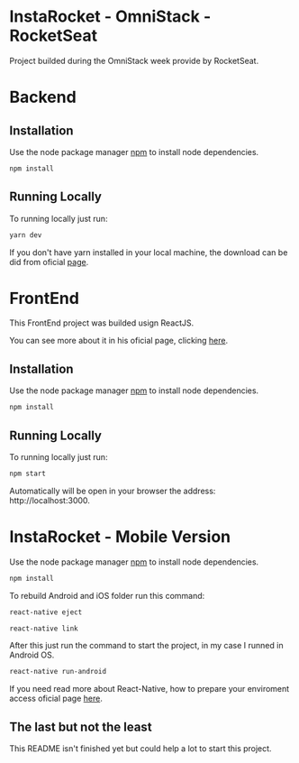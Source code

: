 # InstaRocket - OmniStack - RocketSeat

Project builded during the OmniStack week provide by RocketSeat.

# Backend

## Installation

Use the node package manager [npm](https://www.npmjs.com/get-npm) to install node dependencies.

```bash
npm install
```

## Running Locally

To running locally just run:
```bash
yarn dev
```

If you don't have yarn installed in your local machine, the download can be did from oficial [page](https://yarnpkg.com/pt-BR/).

# FrontEnd

This FrontEnd project was builded usign ReactJS. 

You can see more about it in his oficial page, clicking [here](https://reactjs.org/).

## Installation

Use the node package manager [npm](https://www.npmjs.com/get-npm) to install node dependencies.

```bash
npm install
```
## Running Locally

To running locally just run:
```bash
npm start
```

Automatically will be open in your browser the address: http://localhost:3000.

# InstaRocket - Mobile Version

Use the node package manager [npm](https://www.npmjs.com/get-npm) to install node dependencies.

```bash
npm install
```

To rebuild Android and iOS folder run this command:

```bash
react-native eject
```

```bash
react-native link
```

After this just run the command to start the project, in my case I runned in Android OS.

```bash
react-native run-android
```

If you need read more about React-Native, how to prepare your enviroment access oficial page [here](https://facebook.github.io/react-native/).

## The last but not the least

This README isn't finished yet but could help a lot to start this project.

